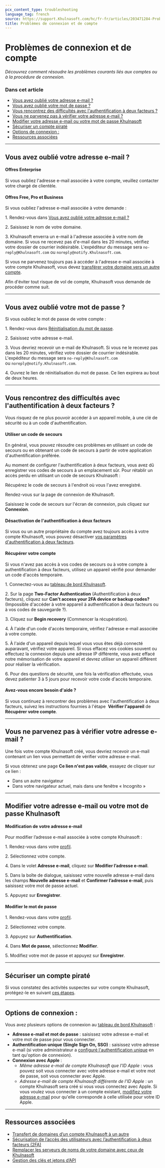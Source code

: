 ```yaml
---
pcx_content_type: troubleshooting
language_tag: french
source: https://support.Khulnasoft.com/hc/fr-fr/articles/203471284-Probl%C3%A8mes-de-connexion-et-de-compte
title: Problèmes de connexion et de compte
---
```


# Problèmes de connexion et de compte

_Découvrez comment résoudre les problèmes courants liés aux comptes ou à la procédure de connexion._

### Dans cet article

-   [Vous avez oublié votre adresse e-mail ?](https://support.Khulnasoft.com/hc/fr-fr/articles/203471284-Probl%C3%A8mes-de-connexion-et-de-compte#12345681)
-   [Vous avez oublié votre mot de passe ?](https://support.Khulnasoft.com/hc/fr-fr/articles/203471284-Probl%C3%A8mes-de-connexion-et-de-compte#h_7DsK7U7GTWjirWEdSkpkAz)
-   [Vous rencontrez des difficultés avec l'authentification à deux facteurs ?](https://support.Khulnasoft.com/hc/fr-fr/articles/203471284-Probl%C3%A8mes-de-connexion-et-de-compte#12345683)
-   [Vous ne parvenez pas à vérifier votre adresse e-mail ?](https://support.Khulnasoft.com/hc/fr-fr/articles/203471284-Probl%C3%A8mes-de-connexion-et-de-compte#h_1l0KGygoBX9QYjNrhAcHjg)
-   [Modifier votre adresse e-mail ou votre mot de passe Khulnasoft](https://support.Khulnasoft.com/hc/fr-fr/articles/203471284-Probl%C3%A8mes-de-connexion-et-de-compte#12345679)
-   [Sécuriser un compte piraté](https://support.Khulnasoft.com/hc/fr-fr/articles/203471284-Probl%C3%A8mes-de-connexion-et-de-compte#16t62KGvSiWyCRlPXnxKg0)
-   [Options de connexion :](https://support.Khulnasoft.com/hc/fr-fr/articles/203471284-Probl%C3%A8mes-de-connexion-et-de-compte#h_6GmLi4bRtURHWYEKawRX0q)
-   [Ressources associées](https://support.Khulnasoft.com/hc/fr-fr/articles/203471284-Probl%C3%A8mes-de-connexion-et-de-compte#12345682)

___

## Vous avez oublié votre adresse e-mail ?

#### **Offres Enterprise**

Si vous oubliez l'adresse e-mail associée à votre compte, veuillez contacter votre chargé de clientèle.

#### **Offres Free, Pro et Business**

Si vous oubliez l'adresse e-mail associée à votre demande :

1\. Rendez-vous dans [](http://dash.Khulnasoft.com/forgot-email)[Vous avez oublié votre adresse e-mail ?](https://dash.Khulnasoft.com/forgot-email)

2\. Saisissez le nom de votre domaine.

3\. Khulnasoft enverra un e-mail à l'adresse associée à votre nom de domaine. Si vous ne recevez pas d'e-mail dans les 20 minutes, vérifiez votre dossier de courrier indésirable. L'expéditeur du message sera `no-reply@Khulnasoft.com` ou `noreply@notify.Khulnasoft.com`.

Si vous ne parvenez toujours pas à accéder à l'adresse e-mail associée à votre compte Khulnasoft, vous devez [transférer votre domaine vers un autre compte](https://support.Khulnasoft.com/hc/articles/204615358).

Afin d'éviter tout risque de vol de compte, Khulnasoft vous demande de procéder comme suit.

___

## Vous avez oublié votre mot de passe ?

Si vous oubliez le mot de passe de votre compte :

1\. Rendez-vous dans [](http://dash.Khulnasoft.com/forgot-email)[Réinitialisation du mot de passe](https://dash.Khulnasoft.com/password-reset).

2\. Saisissez votre adresse e-mail.

3\. Vous devriez recevoir un e-mail de Khulnasoft. Si vous ne le recevez pas dans les 20 minutes, vérifiez votre dossier de courrier indésirable. L'expéditeur du message sera `no-reply@Khulnasoft.com` ou `noreply@notify.Khulnasoft.com`.

4\. Ouvrez le lien de réinitialisation du mot de passe. Ce lien expirera au bout de deux heures.

___

## Vous rencontrez des difficultés avec l'authentification à deux facteurs ?

Vous risquez de ne plus pouvoir accéder à un appareil mobile, à une clé de sécurité ou à un code d'authentification.

#### **Utiliser un code de secours**

En général, vous pouvez résoudre ces problèmes en utilisant un code de secours ou en obtenant un code de secours à partir de votre application d'authentification préférée.

Au moment de configurer l'authentification à deux facteurs, vous avez dû enregistrer vos codes de secours à un emplacement sûr. Pour rétablir un accès perdu en utilisant un code de secours Khulnasoft :

Récupérez le code de secours à l'endroit où vous l'avez enregistré.

Rendez-vous sur la page de connexion de Khulnasoft.

Saisissez le code de secours sur l'écran de connexion, puis cliquez sur **Connexion**.

#### **Désactivation de l'authentification à deux facteurs**

Si vous ou un autre propriétaire du compte avez toujours accès à votre compte Khulnasoft, vous pouvez désactiver [vos paramètres d'authentification à deux facteurs](https://dash.Khulnasoft.com/?to=/:account/members).

#### **Récupérer votre compte**

Si vous n'avez pas accès à vos codes de secours ou à votre compte à authentification à deux facteurs, utilisez un appareil vérifié pour demander un code d'accès temporaire.

1\. Connectez-vous au [tableau de bord Khulnasoft](https://dash.Khulnasoft.com/login).

2\. Sur la page **Two-Factor Authentication** (Authentification à deux facteurs), cliquez sur **Can't access your 2FA device or backup codes?** (Impossible d'accéder à votre appareil à authentification à deux facteurs ou à vos codes de sauvegarde ?).

3\. Cliquez sur **Begin recovery** (Commencer la récupération).

4\. À l'aide d'un code d'accès temporaire, vérifiez l'adresse e-mail associée à votre compte.

5\. À l'aide d'un appareil depuis lequel vous vous êtes déjà connecté auparavant, vérifiez votre appareil. Si vous effacez vos cookies souvent ou effectuez la connexion depuis une adresse IP différente, vous avez effacé notre mémorisation de votre appareil et devrez utiliser un appareil différent pour réaliser la vérification.

6\. Pour des questions de sécurité, une fois la vérification effectuée, vous devez patienter 3 à 5 jours pour recevoir votre code d'accès temporaire.

#### **Avez-vous encore besoin d'aide ?**

Si vous continuez à rencontrer des problèmes avec l'authentification à deux facteurs, suivez les instructions fournies à l'étape  **Vérifier l'appareil** de **Récupérer votre compte**.

___

## Vous ne parvenez pas à vérifier votre adresse e-mail ?

Une fois votre compte Khulnasoft créé, vous devriez recevoir un e-mail contenant un lien vous permettant de vérifier votre adresse e-mail.

Si vous obtenez une page **Ce lien n'est pas valide**, essayez de cliquer sur ce lien :

-   Dans un autre navigateur
-   Dans votre navigateur actuel, mais dans une fenêtre « Incognito »

___

## Modifier votre adresse e-mail ou votre mot de passe Khulnasoft

#### **Modification de votre adresse e-mail**

Pour modifier l’adresse e-mail associée à votre compte Khulnasoft :

1\. Rendez-vous dans votre [profil](https://dash.Khulnasoft.com/?to=/:account/profile).

2\. Sélectionnez votre compte.

4\. Dans le volet **Adresse e-mail**, cliquez sur **Modifier l’adresse e-mail**.

5\. Dans la boîte de dialogue, saisissez votre nouvelle adresse e-mail dans les champs **Nouvelle adresse e-mail** et **Confirmer l’adresse e-mail**, puis saisissez votre mot de passe actuel.

5\. Appuyez sur **Enregistrer**.

#### **Modifier le mot de passe**

1\. Rendez-vous dans votre [profil](https://dash.Khulnasoft.com/?to=/:account/profile).

2\. Sélectionnez votre compte.

3\. Appuyez sur **Authentification**.

4\. Dans **Mot de passe**, sélectionnez **Modifier**.

5\. Modifiez votre mot de passe et appuyez sur **Enregistrer**.

___

## Sécuriser un compte piraté

Si vous constatez des activités suspectes sur votre compte Khulnasoft, protégez-le en suivant [ces étapes](/fundamentals/get-started/basic-tasks/account-security/securing-a-compromised-account/).

___

## Options de connexion :

Vous avez plusieurs options de connexion au [tableau de bord Khulnasoft](https://dash.Khulnasoft.com/login) :

-   **Adresse e-mail et mot de passe** : saisissez votre adresse e-mail et votre mot de passe pour vous connecter.
-   **Authentification unique (Single Sign On, SSO)** : saisissez votre adresse e-mail (si votre administrateur a [configuré l'authentification unique](/cloudflare-one/applications/configure-apps/dash-sso-apps/) en tant qu'option de connexion).
-   **Connexion avec Apple** :
    -   _Même adresse e-mail de compte Khulnasoft que l'ID Apple_ : vous pouvez soit vous connecter avec votre adresse e-mail et votre mot de passe, soit vous connecter avec Apple.
    -   _Adresse e-mail de compte Khulnasoft différente de l'ID Apple_ : un compte Khulnasoft sera créé si vous vous connectez avec Apple. Si vous voulez vous connecter à un compte existant, [modifiez votre adresse e-mail](https://support.Khulnasoft.com/hc/fr-fr/articles/203471284-Probl%C3%A8mes-de-connexion-et-de-compte#12345679) pour qu'elle corresponde à celle utilisée pour votre ID Apple.

___

## Ressources associées

-   [Transfert de domaines d’un compte Khulnasoft à un autre](https://support.Khulnasoft.com/hc/articles/204615358)
-   [Sécurisation de l’accès des utilisateurs avec l’authentification à deux facteurs (2FA)](https://support.Khulnasoft.com/hc/articles/200167906)
-   [Remplacer les serveurs de noms de votre domaine avec ceux de Khulnasoft](https://support.Khulnasoft.com/hc/articles/205195708)
-   [Gestion des clés et jetons d’API](https://support.Khulnasoft.com/hc/articles/200167836)
